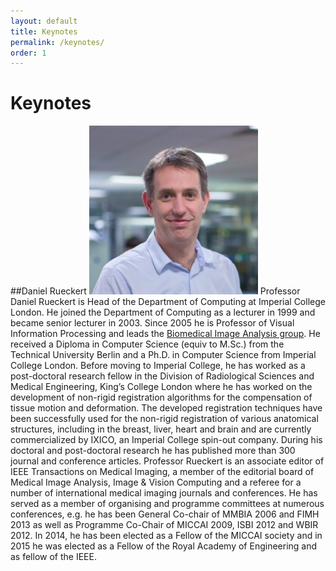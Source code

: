 ```yaml
---
layout: default
title: Keynotes
permalink: /keynotes/
order: 1
---
```

# Keynotes


##Daniel Rueckert
![Daniel Rueckert](../images/daniel_rueckert.png)
Professor Daniel Rueckert is Head of the Department of Computing at Imperial College London. He joined the Department of Computing as a lecturer in 1999 and became senior lecturer in 2003. Since 2005 he is Professor of Visual Information Processing and leads the [Biomedical Image Analysis group](http://biomedic.doc.ic.ac.uk/). He received a Diploma in Computer Science (equiv to M.Sc.) from the Technical University Berlin and a Ph.D. in Computer Science from Imperial College London. Before moving to Imperial College, he has worked as a post-doctoral research fellow in the Division of Radiological Sciences and Medical Engineering, King’s College London where he has worked on the development of non-rigid registration algorithms for the compensation of tissue motion and deformation. The developed registration techniques have been successfully used for the non-rigid registration of various anatomical structures, including in the breast, liver, heart and brain and are currently commercialized by IXICO, an Imperial College spin-out company. During his doctoral and post-doctoral research he has published more than 300 journal and conference articles. Professor Rueckert is an associate editor of IEEE Transactions on Medical Imaging, a member of the editorial board of Medical Image Analysis, Image & Vision Computing and a referee for a number of international medical imaging journals and conferences. He has served as a member of organising and programme committees at numerous conferences, e.g. he has been General Co-chair of MMBIA 2006 and FIMH 2013 as well as Programme Co-Chair of MICCAI 2009, ISBI 2012 and WBIR 2012. In 2014, he has been elected as a Fellow of the MICCAI society and in 2015 he was elected as a Fellow of the Royal Academy of Engineering and as fellow of the IEEE.